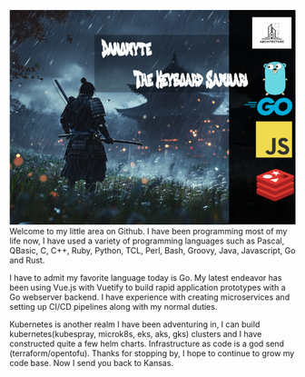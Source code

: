![banner](https://github.com/abarbaneld/abarbaneld/blob/master/Banner3.png)
Welcome to my little area on Github. I have been programming most of my life now, I have used a variety of programming languages such as Pascal, QBasic, C, C++, Ruby, Python, TCL, Perl, Bash, Groovy, Java, Javascript, Go and Rust.
  
I have to admit my favorite language today is Go. My latest endeavor has been using Vue.js with Vuetify to build rapid application prototypes with a Go webserver backend. I have experience with creating microservices and setting up CI/CD pipelines along with my normal duties.
  
Kubernetes is another realm I have been adventuring in, I can build kubernetes(kubespray, microk8s, eks, aks, gks) clusters and I have constructed quite a few helm charts. Infrastructure as code is a god send (terraform/opentofu). Thanks for stopping by, I hope to continue to grow my code base. Now I send you back to Kansas.

<!--
**abarbaneld/abarbaneld** is a ✨ _special_ ✨ repository because its `README.md` (this file) appears on your GitHub profile.

Here are some ideas to get you started:

- 🔭 I’m currently working on my website www.fluidt.dev
- 🌱 I’m currently learning how to draw on the computer.
- 👯 I’m looking to collaborate on my Adventure Game.
- 🤔 I’m looking for help with agency.
- 💬 Ask me about Javascript.
- 📫 How to reach me: abarbaneld@fluidt.dev
- ⚡ Fun fact: I like to code.
-->
